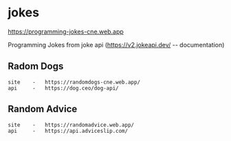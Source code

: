 # jokes


https://programming-jokes-cne.web.app

Programming Jokes  from joke api (https://v2.jokeapi.dev/ -- documentation)

## Radom Dogs
    site    -   https://randomdogs-cne.web.app/     
    api     -   https://dog.ceo/dog-api/


## Random Advice
    site    -   https://randomadvice.web.app/     
    api     -   https://api.adviceslip.com/

